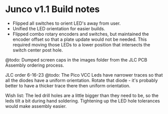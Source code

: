 # Junco v1.1 Build notes
* Flipped all switches to orient LED's away from user.
* Unified the LED orientation for easier builds.
* Flipped combo rotary encoders and switches, but maintained the encoder offset so that a plate update would not be needed. This required moving those LEDs to a lower position that intersects the switch center post hole. 

@todo: Dumped screen caps in the images folder from the JLC PCB Assembly ordering process.

JLC order 6-16-23
@todo: The Pico VCC Leds have narrower traces so that all the diodes have a uniform orientation.
Rotate that diode - it's probably better to have a thicker trace there then uniform orientation.

Wish list:
The led drill holes are a little bigger than they need to be, so the leds tilt a bit during hand soldering. Tightening up the LED hole tolerances would make assembly easier.